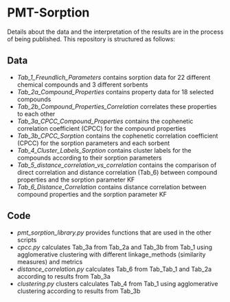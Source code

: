 # PMT-Sorption

Details about the data and the interpretation of the results are in the process of being published. 
This repository is structured as follows:

## Data
- _Tab_1_Freundlich_Parameters_ contains sorption data for 22 different chemical compounds and 3 different sorbents
- _Tab_2a_Compound_Properties_ contains property data for 18 selected compounds
- _Tab_2b_Compound_Properties_Correlation_ correlates these properties to each other
- _Tab_3a_CPCC_Compound_Properties_ contains the cophenetic correlation coefficient (CPCC) for the compound properties
- _Tab_3b_CPCC_Sorption_ contains the cophenetic correlation coefficient (CPCC) for the sorption parameters and each sorbent
- _Tab_4_Cluster_Labels_Sorption_ contains cluster labels for the compounds according to their sorption parameters
- _Tab_5_distance_correlation_vs_correlation_ contains the comparison of direct correlation and distance correlation (Tab_6) between compound properties and the sorption parameter KF
- _Tab_6_Distance_Correlation_ contains distance correlation between compound properties and the sorption parameter KF

## Code
- _pmt_sorption_library.py_ provides functions that are used in the other scripts
- _cpcc.py_ calculates Tab_3a from Tab_2a and Tab_3b from Tab_1 using agglomerative clustering with different linkage_methods (similarity measures) and metrics
- _distance_correlation.py_ calculates Tab_6 from Tab_Tab_1 and Tab_2a according to results from Tab_3a
- _clustering.py_ clusters calculates Tab_4 from Tab_1 using agglomerative clustering according to results from Tab_3b

